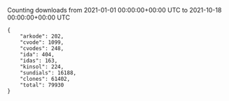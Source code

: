 
Counting downloads from 2021-01-01 00:00:00+00:00 UTC to 2021-10-18 00:00:00+00:00 UTC

```
{
    "arkode": 202,
    "cvode": 1099,
    "cvodes": 248,
    "ida": 404,
    "idas": 163,
    "kinsol": 224,
    "sundials": 16188,
    "clones": 61402,
    "total": 79930
}
```
